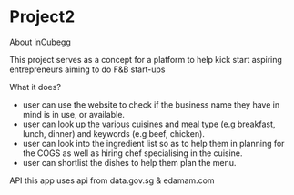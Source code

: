 # Project2


About inCubegg

This project serves as a concept for a platform to help kick start aspiring entrepreneurs aiming to do F&B start-ups


What it does?

- user can use the website to check if the business name they have in mind is in use, or available.
- user can look up the various cuisines and meal type (e.g breakfast, lunch, dinner) and keywords (e.g beef, chicken).
- user can look into the ingredient list so as to help them in planning for the COGS as well as hiring chef specialising in the cuisine.
- user can shortlist the dishes to help them plan the menu.

API
this app uses api from data.gov.sg & edamam.com

